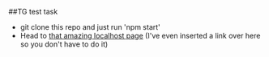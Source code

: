 ##TG test task
- git clone this repo and just run 'npm start'
- Head to [that amazing localhost page](http://localhost:3000) 
(I've even inserted a link over here so you don't have to do it)


